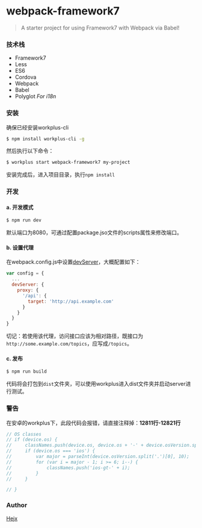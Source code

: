 # webpack-framework7

>A starter project for using Framework7 with Webpack via Babel!

### 技术栈

* Framework7
* Less
* ES6
* Cordova
* Webpack
* Babel
* Polyglot *For i18n*

### 安装

确保已经安装workplus-cli

```bash
$ npm install workplus-cli -g
```

然后执行以下命令：

```bash
$ workplus start webpack-framework7 my-project
```

安装完成后，进入项目目录，执行`npm install`

### 开发

#### a. 开发模式

```bash
$ npm run dev
```

默认端口为8080，可通过配置package.jso文件的scripts属性来修改端口。

#### b. 设置代理

在webpack.config.js中设置[devServer](http://webpack.github.io/docs/webpack-dev-server.html)，大概配置如下：

```js
var config = {
  ...
  devServer: {
    proxy: {
      '/api': {
        target: 'http://api.example.com'
      }
    }
  }
}
```

切记：若使用该代理，访问接口应该为相对路径，既接口为`http://some.example.com/topics`，应写成`/topics`。

#### c. 发布

```bash
$ npm run build
```

代码将会打包到`dist`文件夹，可以使用workplus进入dist文件夹并启动server进行测试。

### 警告

在安卓的workplus下，此段代码会报错，请直接注释掉：**12811行-12821行**

```js
// OS classes
// if (device.os) {
//     classNames.push(device.os, device.os + '-' + device.osVersion.split('.')[0], device.os + '-' + device.osVersion.replace(/\./g, '-'));
//     if (device.os === 'ios') {
//         var major = parseInt(device.osVersion.split('.')[0], 10);
//         for (var i = major - 1; i >= 6; i--) {
//             classNames.push('ios-gt-' + i);
//         }
//     }

// }
```

### Author

[Hejx](https://github.com/Alex-fun)


